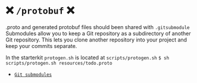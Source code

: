 # ❌ `/protobuf` ❌ 

.proto and generated protobuf files should been shared with `.gitsubmodule` Submodules allow you to keep a Git repository as a subdirectory of another Git repository. This lets you clone another repository into your project and keep your commits separate.  

In the starterkit `protogen.sh` is located at `scripts/protogen.sh`
    ``` $ sh scripts/protogen.sh resources/todo.proto ```

- [`Git submodules`](https://www.atlassian.com/git/tutorials/git-submodule)